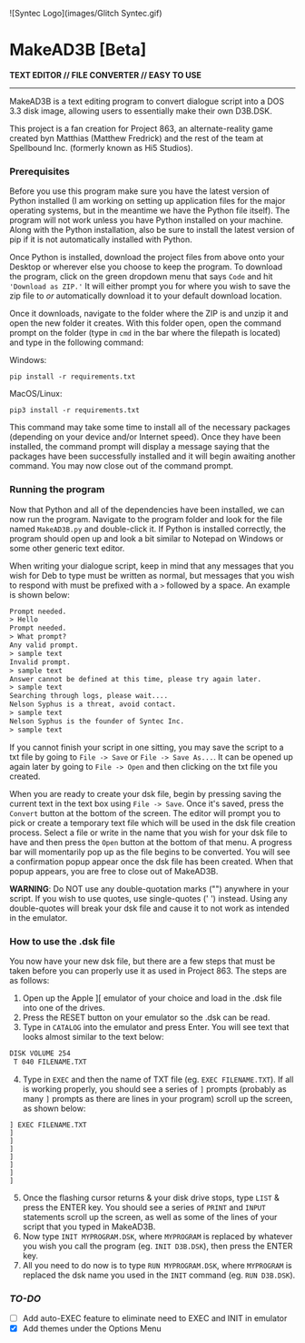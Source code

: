 ![Syntec Logo](images/Glitch Syntec.gif)
# MakeAD3B [Beta]

**TEXT EDITOR // FILE CONVERTER // EASY TO USE**

---
MakeAD3B is a text editing program to convert dialogue script into a DOS 3.3 disk image, allowing users to essentially make their own D3B.DSK. 

This project is a fan creation for Project 863, an alternate-reality game created byn Matthias (Matthew Fredrick) and the rest of the team at Spellbound Inc. (formerly known as Hi5 Studios).

### **Prerequisites**
Before you use this program make sure you have the latest version of Python installed (I am working on setting up application files for the major operating systems, but in the meantime we have the Python file itself). The program will not work unless you have Python installed on your machine. Along with the Python installation, also be sure to install the latest version of pip if it is not automatically installed with Python.

Once Python is installed, download the project files from above onto your Desktop or wherever else you choose to keep the program. To download the program, click on the green dropdown menu that says `Code` and hit `'Download as ZIP.'` It will either prompt you for where you wish to save the zip file to *or* automatically download it to your default download location.

Once it downloads, navigate to the folder where the ZIP is and unzip it and open the new folder it creates. With this folder open, open the command prompt on the folder (type in `cmd` in the bar where the filepath is located) and type in the following command:

Windows:
```
pip install -r requirements.txt
```
MacOS/Linux:
```
pip3 install -r requirements.txt
```

This command may take some time to install all of the necessary packages (depending on your device and/or Internet speed). Once they have been installed, the command prompt will display a message saying that the packages have been successfully installed and it will begin awaiting another command. You may now close out of the command prompt.

### **Running the program**
Now that Python and all of the dependencies have been installed, we can now run the program. Navigate to the program folder and look for the file named `MakeAD3B.py` and double-click it. If Python is installed correctly, the program should open up and look a bit similar to Notepad on Windows or some other generic text editor.

When writing your dialogue script, keep in mind that any messages that you wish for Deb to type must be written as normal, but messages that you wish to respond with must be prefixed with a `>` followed by a space. An example is shown below:

```txt
Prompt needed.
> Hello
Prompt needed.
> What prompt?
Any valid prompt.
> sample text
Invalid prompt.
> sample text
Answer cannot be defined at this time, please try again later.
> sample text
Searching through logs, please wait....
Nelson Syphus is a threat, avoid contact.
> sample text
Nelson Syphus is the founder of Syntec Inc.
> sample text
```

If you cannot finish your script in one sitting, you may save the script to a txt file by going to `File -> Save` or `File -> Save As...`. It can be opened up again later by going to `File -> Open` and then clicking on the txt file you created.

When you are ready to create your dsk file, begin by pressing saving the current text in the text box using `File -> Save`. Once it's saved, press the `Convert` button at the bottom of the screen. The editor will prompt you to pick or create a temporary text file which will be used in the dsk file creation process. Select a file or write in the name that you wish for your dsk file to have and then press the `Open` button at the bottom of that menu. A progress bar will momentarily pop up as the file begins to be converted. You will see a confirmation popup appear once the dsk file has been created. When that popup appears, you are free to close out of MakeAD3B.

**WARNING**: Do NOT use any double-quotation marks ("") anywhere in your script. If you wish to use quotes, use single-quotes (' ') instead. Using any double-quotes will break your dsk file and cause it to not work as intended in the emulator.

### **How to use the .dsk file**
You now have your new dsk file, but there are a few steps that must be taken before you can properly use it as used in Project 863. The steps are as follows:

1. Open up the Apple ][ emulator of your choice and load in the .dsk file into one of the drives.
2. Press the RESET button on your emulator so the .dsk can be read.
3. Type in `CATALOG` into the emulator and press Enter. You will see text that looks almost similar to the text below:
```txt
DISK VOLUME 254
 T 040 FILENAME.TXT
```
4. Type in `EXEC` and then the name of TXT file (eg. `EXEC FILENAME.TXT`). If all is working properly, you should see a series of `]` prompts (probably as many `]` prompts as there are lines in your program) scroll up the screen, as shown below:
```basic
] EXEC FILENAME.TXT
]
]
]
]
]
]
]
```
5. Once the flashing cursor returns & your disk drive stops, type `LIST` & press the ENTER key. You should see a series of `PRINT` and `INPUT` statements scroll up the screen, as well as some of the lines of your script that you typed in MakeAD3B. 
6. Now type `INIT MYPROGRAM.DSK`, where `MYPROGRAM` is replaced by whatever you wish you call the program (eg. `INIT D3B.DSK`), then press the ENTER key.
7. All you need to do now is to type `RUN MYPROGRAM.DSK`, where `MYPROGRAM` is replaced the dsk name you used in the `INIT` command (eg. `RUN D3B.DSK`).

### *TO-DO*
- [ ] Add auto-EXEC feature to eliminate need to EXEC and INIT in emulator
- [x] Add themes under the Options Menu
